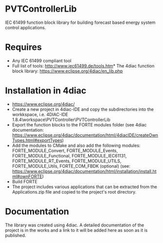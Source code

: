 # PVTControllerLib
IEC 61499 function block library for building forecast based energy system control applications.
​
# Requires
* Any IEC 61499 compliant tool
* Full list of tools: http://www.iec61499.de/tools.htm
​* The 4diac function block library: https://www.eclipse.org/4diac/en_lib.php

# Installation in 4diac
* https://www.eclipse.org/4diac/
* Create a new project in 4diac-IDE and copy the subdirectories into the workkspace, i.e.
  4DIAC-IDE 1.8.4\workspace\PVTController\PVTControllerLib
* Export the function blocks to the FORTE modules folder (see 4diac documentation: https://www.eclipse.org/4diac/documentation/html/4diacIDE/createOwnTypes.html#exportTypes)
* Add the modules to CMake and also add the following modules:
  FORTE_MODULE_Convert, FORTE_MODULE_Events, FORTE_MODULE_Functional, FORTE_MODULE_IEC61131, FORTE_MODULE_RT_Events, FORTE_MODULE_UTILS, FORTE_MODULE_Utils,
  FORTE_COM_FBDK (optional)
  (see: https://www.eclipse.org/4diac/documentation/html/installation/install.html#ownFORTE)
* Build FORTE
* The project includes various applications that can be extracted from the Applications.zip file and copied to the project's root directory.
​
# Documentation
The library was created using 4diac.
A detailed documentation of the project is in the works and a link to it will be added here as soon as it is published.

